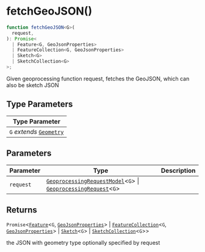 # fetchGeoJSON()

```ts
function fetchGeoJSON<G>(
  request,
): Promise<
  | Feature<G, GeoJsonProperties>
  | FeatureCollection<G, GeoJsonProperties>
  | Sketch<G>
  | SketchCollection<G>
>;
```

Given geoprocessing function request, fetches the GeoJSON, which can also be sketch JSON

## Type Parameters

| Type Parameter                                          |
| ------------------------------------------------------- |
| `G` _extends_ [`Geometry`](../type-aliases/Geometry.md) |

## Parameters

| Parameter | Type                                                                                                                                                         | Description |
| --------- | ------------------------------------------------------------------------------------------------------------------------------------------------------------ | ----------- |
| `request` | [`GeoprocessingRequestModel`](../interfaces/GeoprocessingRequestModel.md)\<`G`\> \| [`GeoprocessingRequest`](../type-aliases/GeoprocessingRequest.md)\<`G`\> |             |

## Returns

`Promise`\<[`Feature`](../interfaces/Feature.md)\<`G`, [`GeoJsonProperties`](../type-aliases/GeoJsonProperties.md)\> \| [`FeatureCollection`](../interfaces/FeatureCollection.md)\<`G`, [`GeoJsonProperties`](../type-aliases/GeoJsonProperties.md)\> \| [`Sketch`](../interfaces/Sketch.md)\<`G`\> \| [`SketchCollection`](../interfaces/SketchCollection.md)\<`G`\>\>

the JSON with geometry type optionally specified by request
